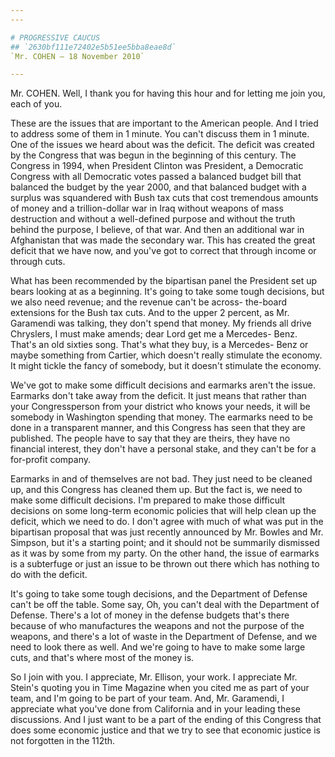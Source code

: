 ```yaml
---
---

# PROGRESSIVE CAUCUS
## `2630bf111e72402e5b51ee5bba8eae8d`
`Mr. COHEN — 18 November 2010`

---
```



Mr. COHEN. Well, I thank you for having this hour and for letting me 
join you, each of you.

These are the issues that are important to the American people. And I 
tried to address some of them in 1 minute. You can't discuss them in 1 
minute. One of the issues we heard about was the deficit. The deficit 
was created by the Congress that was begun in the beginning of this 
century. The Congress in 1994, when President Clinton was President, a 
Democratic Congress with all Democratic votes passed a balanced budget 
bill that balanced the budget by the year 2000, and that balanced 
budget with a surplus was squandered with Bush tax cuts that cost 
tremendous amounts of money and a trillion-dollar war in Iraq without 
weapons of mass destruction and without a well-defined purpose and 
without the truth behind the purpose, I believe, of that war. And then 
an additional war in Afghanistan that was made the secondary war. This 
has created the great deficit that we have now, and you've got to 
correct that through income or through cuts.


What has been recommended by the bipartisan panel the President set 
up bears looking at as a beginning. It's going to take some tough 
decisions, but we also need revenue; and the revenue can't be across-
the-board extensions for the Bush tax cuts. And to the upper 2 percent, 
as Mr. Garamendi was talking, they don't spend that money. My friends 
all drive Chryslers, I must make amends; dear Lord get me a Mercedes-
Benz. That's an old sixties song. That's what they buy, is a Mercedes-
Benz or maybe something from Cartier, which doesn't really stimulate 
the economy. It might tickle the fancy of somebody, but it doesn't 
stimulate the economy.

We've got to make some difficult decisions and earmarks aren't the 
issue. Earmarks don't take away from the deficit. It just means that 
rather than your Congressperson from your district who knows your 
needs, it will be somebody in Washington spending that money. The 
earmarks need to be done in a transparent manner, and this Congress has 
seen that they are published. The people have to say that they are 
theirs, they have no financial interest, they don't have a personal 
stake, and they can't be for a for-profit company.

Earmarks in and of themselves are not bad. They just need to be 
cleaned up, and this Congress has cleaned them up. But the fact is, we 
need to make some difficult decisions. I'm prepared to make those 
difficult decisions on some long-term economic policies that will help 
clean up the deficit, which we need to do. I don't agree with much of 
what was put in the bipartisan proposal that was just recently 
announced by Mr. Bowles and Mr. Simpson, but it's a starting point; and 
it should not be summarily dismissed as it was by some from my party. 
On the other hand, the issue of earmarks is a subterfuge or just an 
issue to be thrown out there which has nothing to do with the deficit.




It's going to take some tough decisions, and the Department of 
Defense can't be off the table. Some say, Oh, you can't deal with the 
Department of Defense. There's a lot of money in the defense budgets 
that's there because of who manufactures the weapons and not the 
purpose of the weapons, and there's a lot of waste in the Department of 
Defense, and we need to look there as well. And we're going to have to 
make some large cuts, and that's where most of the money is.

So I join with you. I appreciate, Mr. Ellison, your work. I 
appreciate Mr. Stein's quoting you in Time Magazine when you cited me 
as part of your team, and I'm going to be part of your team. And, Mr. 
Garamendi, I appreciate what you've done from California and in your 
leading these discussions. And I just want to be a part of the ending 
of this Congress that does some economic justice and that we try to see 
that economic justice is not forgotten in the 112th.